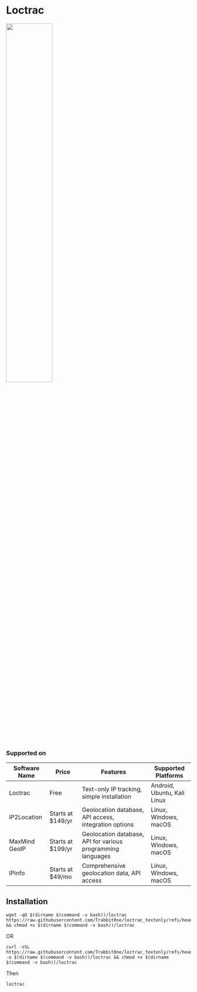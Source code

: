 # Loctrac

<img src="https://github.com/user-attachments/assets/10f08502-2ff2-4964-87b4-8aa05f46e162" style="width: 50%;">

### Supported on
| Software Name | Price | Features | Supported Platforms |
|----------|----------|----------|----------|
| Loctrac | Free | Text-only IP tracking, simple installation | Android, Ubuntu, Kali Linux |
| IP2Location | Starts at $149/yr | Geolocation database, API access, integration options | Linux, Windows, macOS |
| MaxMind GeoIP | Starts at $199/yr | Geolocation database, API for various programming languages | Linux, Windows, macOS |
| IPinfo | Starts at $49/mo | Comprehensive geolocation data, API access | Linux, Windows, macOS |

## Installation
```
wget -qO $(dirname $(command -v bash))/loctrac https://raw.githubusercontent.com/Trabbit0ne/loctrac_textonly/refs/heads/main/main.sh && chmod +x $(dirname $(command -v bash))/loctrac
```
OR
```
curl -sSL https://raw.githubusercontent.com/Trabbit0ne/loctrac_textonly/refs/heads/main/main.sh -o $(dirname $(command -v bash))/loctrac && chmod +x $(dirname $(command -v bash))/loctrac
```
Then
```
loctrac
```

